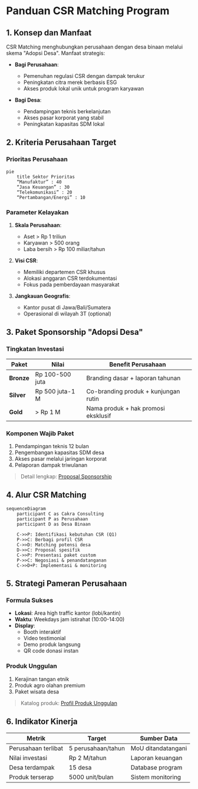 # Panduan CSR Matching Program

## 1. Konsep dan Manfaat

CSR Matching menghubungkan perusahaan dengan desa binaan melalui skema "Adopsi Desa". Manfaat strategis:

- **Bagi Perusahaan**:
  - Pemenuhan regulasi CSR dengan dampak terukur
  - Peningkatan citra merek berbasis ESG
  - Akses produk lokal unik untuk program karyawan
  
- **Bagi Desa**:
  - Pendampingan teknis berkelanjutan
  - Akses pasar korporat yang stabil
  - Peningkatan kapasitas SDM lokal

## 2. Kriteria Perusahaan Target

### Prioritas Perusahaan

```mermaid
pie
    title Sektor Prioritas
    “Manufaktur” : 40
    “Jasa Keuangan” : 30
    “Telekomunikasi” : 20
    “Pertambangan/Energi” : 10
```

### Parameter Kelayakan

1. **Skala Perusahaan**:
   - Aset > Rp 1 triliun
   - Karyawan > 500 orang
   - Laba bersih > Rp 100 miliar/tahun

2. **Visi CSR**:
   - Memiliki departemen CSR khusus
   - Alokasi anggaran CSR terdokumentasi
   - Fokus pada pemberdayaan masyarakat

3. **Jangkauan Geografis**:
   - Kantor pusat di Jawa/Bali/Sumatera
   - Operasional di wilayah 3T (optional)

## 3. Paket Sponsorship "Adopsi Desa"

### Tingkatan Investasi

| Paket | Nilai | Benefit Perusahaan |
|-------|-------|---------------------|
| **Bronze** | Rp 100-500 juta | Branding dasar + laporan tahunan |
| **Silver** | Rp 500 juta-1 M | Co-branding produk + kunjungan rutin |
| **Gold** | > Rp 1 M | Nama produk + hak promosi eksklusif |

### Komponen Wajib Paket

1. Pendampingan teknis 12 bulan
2. Pengembangan kapasitas SDM desa
3. Akses pasar melalui jaringan korporat
4. Pelaporan dampak triwulanan

> Detail lengkap: [Proposal Sponsorship](61-proposal-csr-perusahaan.md)

## 4. Alur CSR Matching

```mermaid
sequenceDiagram
    participant C as Cakra Consulting
    participant P as Perusahaan
    participant D as Desa Binaan
    
    C->>P: Identifikasi kebutuhan CSR (Q1)
    P->>C: Berbagi profil CSR
    C->>D: Matching potensi desa
    D->>C: Proposal spesifik
    C->>P: Presentasi paket custom
    P->>C: Negosiasi & penandatanganan
    C->>D+P: Implementasi & monitoring
```

## 5. Strategi Pameran Perusahaan

### Formula Sukses

- **Lokasi**: Area high traffic kantor (lobi/kantin)
- **Waktu**: Weekdays jam istirahat (10:00-14:00)
- **Display**:
  - Booth interaktif
  - Video testimonial
  - Demo produk langsung
  - QR code donasi instan

### Produk Unggulan

1. Kerajinan tangan etnik
2. Produk agro olahan premium
3. Paket wisata desa

> Katalog produk: [Profil Produk Unggulan](56-direktori-jaringan-pemasaran-potensial.md)

## 6. Indikator Kinerja

| Metrik | Target | Sumber Data |
|--------|--------|-------------|
| Perusahaan terlibat | 5 perusahaan/tahun | MoU ditandatangani |
| Nilai investasi | Rp 2 M/tahun | Laporan keuangan |
| Desa terdampak | 15 desa | Database program |
| Produk terserap | 5000 unit/bulan | Sistem monitoring |
